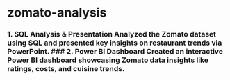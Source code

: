 # zomato-analysis
### **1. SQL Analysis &amp; Presentation**   Analyzed the Zomato dataset using SQL and presented key insights on restaurant trends via PowerPoint.    ### **2. Power BI Dashboard**   Created an interactive Power BI dashboard showcasing Zomato data insights like ratings, costs, and cuisine trends.  
